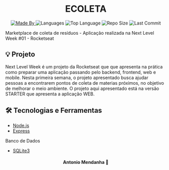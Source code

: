 <div align="center">

# ECOLETA

<p align="center">
  <a href="https://www.linkedin.com/in/antoniomendanha/">
  <img alt="Made By" src="https://img.shields.io/static/v1?label=Made%20By&message=Antonio%20Mendanha&color=blue&style=for-the-badge">
	</a>
  
  <img alt="Languages" src="https://img.shields.io/github/languages/count/AntonioMendanha/NWL-01_Ecoleta_Rocketseat?style=for-the-badge">
  
  <img alt="Top Language" src="https://img.shields.io/github/languages/top/AntonioMendanha/NWL-01_Ecoleta_Rocketseat?style=for-the-badge">
  
  <img alt="Repo Size" src="https://img.shields.io/github/repo-size/AntonioMendanha/NWL-01_Ecoleta_Rocketseat?style=for-the-badge">
  
  <img alt="Last Commit" src="https://img.shields.io/github/last-commit/AntonioMendanha/NWL-01_Ecoleta_Rocketseat?style=for-the-badge">
</p>

</div>
Marketplace de coleta de resíduos - Aplicação realizada na Next Level Week #01 - Rocketseat

## 💡 Projeto
Next Level Week é um projeto da Rocketseat que que apresenta na prática como preparar uma aplicação passando pelo backend, frontend, web e mobile.
Nesta primeira semana, o projeto apresentado busca ajudar pessoas a encontrarem pontos de coleta de materias próximos, no objetivo de melhorar o meio ambiente.
O projeto aqui apresentado está na versão STARTER que apresenta a aplicação WEB.

## 🛠️ Tecnologias e Ferramentas

- [Node.js](https://nodejs.org/en/docs/)
- [Express](http://expressjs.com/)

Banco de Dados
- [SQLite3](https://www.npmjs.com/package/sqlite3)

<h4 align="center">
    Antonio Mendanha 👋 <a href="https://www.linkedin.com/in/antoniomendanha/" target="_blank"></a>
</h4>
